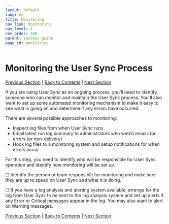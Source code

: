```yaml
---
layout: default
lang: en
title: Monitoring
nav_link: Monitoring
nav_level: 2
nav_order: 300
parent: success-guide
page_id: monitoring
---
```


# Monitoring the User Sync Process

[Previous Section](test_run.html) \| [Back to Contents](index.html) \| [Next Section](command_line_options.html)

If you are using User Sync as an ongoing process, you’ll need to identify someone who can monitor and maintain the User Sync process.  You'll also want to set up some automated monitoring mechanism to make it easy to see what is going on and determine if any errors have occurred.

There are several possible approaches to monitoring:

- Inspect log files from when User Sync runs
- Email latest run log summary to administrators who watch emails for errors (or non-delivery)
- Hook log files to a monitoring system and setup notifications for when errors occur

For this step, you need to identify who will be responsible for User Sync operation and identify how monitoring will be set up.

&#9744; Identify the person or team responsible for monitoring and make sure they are up to speed on User Sync and what it is doing.

&#9744; If you have a log analysis and alerting system available, arrange for the log from User Sync to be sent to the log analysis system and set up alerts if any Error or Critical messages appear in the log.  You may also want to alert on Warning messages.

[Previous Section](test_run.html) \| [Back to Contents](index.html) \| [Next Section](command_line_options.html)
